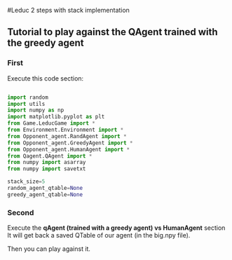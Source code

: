 #Leduc 2 steps with stack implementation

## Tutorial to play against the QAgent trained with the greedy agent

### First
Execute this code section:

```python

import random
import utils
import numpy as np
import matplotlib.pyplot as plt
from Game.LeducGame import *
from Environment.Environment import *
from Opponent_agent.RandAgent import *
from Opponent_agent.GreedyAgent import *
from Opponent_agent.HumanAgent import *
from Qagent.QAgent import *
from numpy import asarray
from numpy import savetxt

stack_size=5
random_agent_qtable=None
greedy_agent_qtable=None

```

### Second
Execute the **qAgent (trained with a greedy agent) vs HumanAgent** section
It will get back a saved QTable of our agent (in the big.npy file).

Then you can play against it. 
